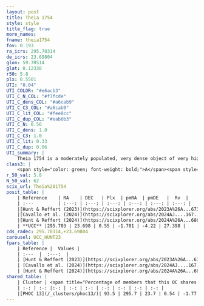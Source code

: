 ```yaml
---
layout: post
title: Theia 1754
style: style
title_flag: true
more_names: 
fname: theia1754
fov: 0.193
ra_icrs: 295.70314
de_icrs: 23.69804
glon: 59.70514
glat: 0.12338
r50: 5.8
plx: 0.5501
UTI: "0.04"
UTI_COLOR: "#e6acb3"
UTI_C_N_COL: "#f7fcde"
UTI_C_dens_COL: "#a6cab9"
UTI_C_C3_COL: "#a6cab9"
UTI_C_lit_COL: "#fee8cc"
UTI_C_dup_COL: "#eab0b3"
UTI_C_N: 0.56
UTI_C_dens: 1.0
UTI_C_C3: 1.0
UTI_C_lit: 0.33
UTI_C_dup: 0.06
UTI_summary: |
    Theia 1754 is a moderately populated, very dense object of very high C3 quality. It was recently reported in the literature.<br><br><span style="color: #99180f; font-weight: bold;">Warning: </span>This is very likely a duplicate object, which shares a large percentage of members with at least one previously reported entry.
class3: |
    <span style="color: green; font-weight: bold;">A</span><span style="color: green; font-weight: bold;">A</span>
r_50_val: 5.8
N_50_val: 62
scix_url: Theia%201754
posit_table: |
    | Reference    | RA    | DEC   | Plx  | pmRA  | pmDE   |  Rv  |
    | :---         | :---: | :---: | :---: | :---: | :---: | :---: |
    |[Hunt & Reffert (2023)](https://scixplorer.org/abs/2023A%26A...673A.114H) | 295.689 | 23.653 | 0.547 | -1.788 | -4.218 | 27.701 |
    |[Cavallo et al. (2024)](https://scixplorer.org/abs/2024AJ....167...12C) | 295.709 | 23.694 | 0.55 | -- | -- | -- |
    |[Hunt & Reffert (2024)](https://scixplorer.org/abs/2024A%26A...686A..42H) | 295.689 | 23.653 | 0.547 | -1.788 | -4.218 | 27.701 |
    | **UCC** |295.703 | 23.698 | 0.55 | -1.781 | -4.22 | 27.398 | 
cds_radec: 295.70314,+23.69804
carousel: UCC_HUNT23
fpars_table: |
    | Reference |  Values |
    | :---  |  :---:  |
    | [Hunt & Reffert (2023)](https://scixplorer.org/abs/2023A%26A...673A.114H) | `AV50=2.471, diffAV50=1.773, MOD50=11.211, logAge50=7.874` |
    | [Cavallo et al. (2024)](https://scixplorer.org/abs/2024AJ....167...12C) | `AV50=2.06, dMod50=11.56, logAge50=8.18, [Fe/H]50=1.05` |
    | [Hunt & Reffert (2024)](https://scixplorer.org/abs/2024A%26A...686A..42H) | `MassJ=343.459` |
shared_table: |
    | Cluster | <span title="Percentage of members that this OC shares with the ones listed">%</span>   | RA   | DEC   | Plx   | pmRA  | pmDE  | Rv | UTI |
    | :-: | :-: |:-: | :-: | :-: | :-: | :-: | :-: | :-: |
    |[PHOC 13](/_clusters/phoc13/)| 93.5 | 295.7 | 23.7 | 0.54 | -1.77 | -4.23 | 27.71 |0.52 |
---
```

